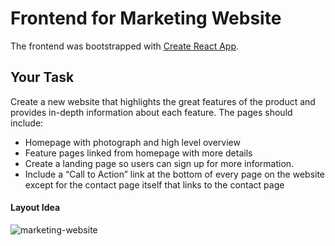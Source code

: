 # Frontend for Marketing Website
The frontend was bootstrapped with [Create React App](https://github.com/facebook/create-react-app).

## Your Task
Create a new website that highlights the great features of the product and provides in-depth information about each 
feature. The pages should include:
- Homepage with photograph and high level overview
- Feature pages linked from homepage with more details
- Create a landing page so users can sign up for more information.
- Include a “Call to Action” link at the bottom of every page on the website except for the contact page itself that links to the contact page

#### Layout Idea
 ![marketing-website](https://user-images.githubusercontent.com/87502003/180458354-ee7fc2fc-1018-4129-a44a-e24ae2c2a1fe.png)